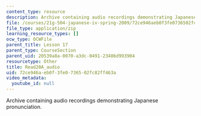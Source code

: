```yaml
---
content_type: resource
description: Archive containing audio recordings demonstrating Japanese pronunciation.
file: /courses/21g-504-japanese-iv-spring-2009/72ce946aeb0f3fe0736502fc82ff463a_Read20A_audio.zip
file_type: application/zip
learning_resource_types: []
ocw_type: OCWFile
parent_title: Lesson 17
parent_type: CourseSection
parent_uid: 20539a8a-0070-a3dc-0491-23486d993904
resourcetype: Other
title: Read20A_audio
uid: 72ce946a-eb0f-3fe0-7365-02fc82ff463a
video_metadata:
  youtube_id: null
---
```

Archive containing audio recordings demonstrating Japanese pronunciation.